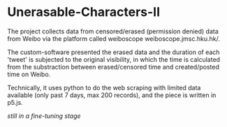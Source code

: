 # Unerasable-Characters-II

The project collects data from censored/erased (permission denied) data from Weibo via the platform called weiboscope weiboscope.jmsc.hku.hk/.

The custom-software presented the erased data and the duration of each 'tweet' is subjected to the original visibility, in which the time is calculated from the substraction between erased/censored time and created/posted time on Weibo. 

Technically, it uses python to do the web scraping with limited data available (only past 7 days, max 200 records), and the piece is written in p5.js. 

*still in a fine-tuning stage*

